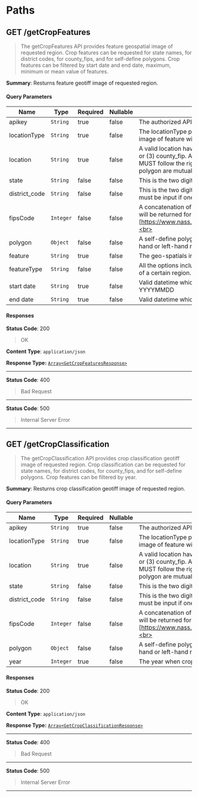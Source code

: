 # Paths

## GET /getCropFeatures 

> The getCropFeatures API provides feature geospatial image of requested region. Crop features can be requested for state names, for district codes, for county_fips, and for self-define polygons. Crop features can be filtered by start date and end date, maximum, minimum or mean value of features.


**Summary**: Resturns feature geotiff image of requested region.

#### Query Parameters

| Name | Type | Required | Nullable | Description |
| ---- | ---- | -------- | -------- | ----------- |
| apikey | <code>String</code> | true | false | The authorized API Key |
| locationType | <code>String</code> | true | false | The locationType points to location or a self-define polygon which identifies a certain region that geo-spatials image of feature will be returned for.<br> |
| location | <code>String</code> | true | false | A valid location have one format of below (1) state abbreviation, or (2) state name abbreviation + district code, or (3) county_fip. A valid self-define polygon consists of valid series of longitude and latitude pairs. Coordinates MUST follow the right-hand or left-hand rule with respect to the area it bounds. The location and self-define polygon are mutually exclusive.<br> |
| state | <code>String</code> | false | false | This is the two digits state abbreviation where geo-spatial images are requested.<br> |
| district_code | <code>String</code> | false | false | This is the two digits district_code of a certain state where geo-spatial images are requested. State abbreviation must be input if one wants to use district_code,<br> |
| fipsCode | <code>Integer</code> | false | false | A concatenation of state FIPS code and county FIPS code without separator to define the county that cash bids will be returned for. A list of possible values can be found at (here)[https://www.nass.usda.gov/Data_and_Statistics/County_Data_Files/Frequently_Asked_Questions/county_list.txt].<br> |
| polygon | <code>Object</code> | false | false | A self-define polygon consists of valid series of longitude and latitude pairs. Coordinates MUST follow the right-hand or left-hand rule with respect to the area it bounds.<br> |
| feature | <code>String</code> | true | false | The geo-spatials image of feature will be returned for<br> |
| featureType | <code>String</code> | false | false | All the options include 'maximum','minimum','mean' and the api query will return the corresponding feature type of a certain region. No data value will be excluded from summary.<br> |
| start date | <code>String</code> | true | false | Valid datetime which can determine the first day (inclusively) of requested geotiff image, formatted in YYYYMMDD<br> |
| end date | <code>String</code> | true | false | Valid datetime which can determine end day (exclusively) of requested geotiff image, formatted in YYYYMMDD<br> |

#### Responses

**Status Code**: 200

> OK

**Content Type**: <code>application/json</code>

**Response Type:** [<code>Array&lt;GetCropFeaturesResponse&gt;</code>](/content/api/components?id=schemasGetCropFeaturesResponse)

* * *

**Status Code**: 400

> Bad Request

* * *

**Status Code**: 500

> Internal Server Error

* * *

## GET /getCropClassification 

> The getCropClassification API provides crop classification geotiff image of requested region. Crop classification can be requested for state names, for district codes, for county_fips, and for self-define polygons. Crop features can be filtered by year.


**Summary**: Resturns crop classification geotiff image of requested region.

#### Query Parameters

| Name | Type | Required | Nullable | Description |
| ---- | ---- | -------- | -------- | ----------- |
| apikey | <code>String</code> | true | false | The authorized API Key |
| locationType | <code>String</code> | true | false | The locationType points to location or a self-define polygon which identifies a certain region that geo-spatials image of feature will be returned for.<br> |
| location | <code>String</code> | true | false | A valid location have one format of below (1) state abbreviation, or (2) state name abbreviation + district code, or (3) county_fip. A valid self-define polygon consists of valid series of longitude and latitude pairs. Coordinates MUST follow the right-hand or left-hand rule with respect to the area it bounds. The location and self-define polygon are mutually exclusive.<br> |
| state | <code>String</code> | false | false | This is the two digits state abbreviation where geo-spatial images are requested.<br> |
| district_code | <code>String</code> | false | false | This is the two digits district_code of a certain state where geo-spatial images are requested. State abbreviation must be input if one wants to use district_code,<br> |
| fipsCode | <code>Integer</code> | false | false | A concatenation of state FIPS code and county FIPS code without separator to define the county that cash bids will be returned for. A list of possible values can be found at (here)[https://www.nass.usda.gov/Data_and_Statistics/County_Data_Files/Frequently_Asked_Questions/county_list.txt].<br> |
| polygon | <code>Object</code> | false | false | A self-define polygon consists of valid series of longitude and latitude pairs. Coordinates MUST follow the right-hand or left-hand rule with respect to the area it bounds.<br> |
| year | <code>Integer</code> | true | false | The year when crop classification images are requested.<br> |

#### Responses

**Status Code**: 200

> OK

**Content Type**: <code>application/json</code>

**Response Type:** [<code>Array&lt;GetCropClassificationResponse&gt;</code>](/content/api/components?id=schemasGetCropClassificationResponse)

* * *

**Status Code**: 400

> Bad Request

* * *

**Status Code**: 500

> Internal Server Error

* * *

